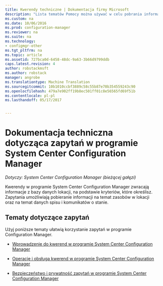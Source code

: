 ```yaml
---
title: Kwerendy techniczne | Dokumentacja firmy Microsoft
description: "Lista tematów Pomocy można używać w celu pobrania informacji o zasobach w danej lokacji."
ms.custom: na
ms.date: 10/06/2016
ms.prod: configuration-manager
ms.reviewer: na
ms.suite: na
ms.technology:
- configmgr-other
ms.tgt_pltfrm: na
ms.topic: article
ms.assetid: 727bca0d-6458-48dc-9a63-3b66d9799ddb
caps.latest.revision: 4
author: robstackmsft
ms.author: robstack
manager: angrobe
ms.translationtype: Machine Translation
ms.sourcegitcommit: 10b1010ccbf3889c58c55b87e70b354559243c90
ms.openlocfilehash: 479a7e902ff19b8ec501ff01c8e56565fd69f51b
ms.contentlocale: pl-pl
ms.lasthandoff: 05/17/2017


---                     
```

# <a name="queries-technical-reference-for-system-center-configuration-manager"></a>Dokumentacja techniczna dotycząca zapytań w programie System Center Configuration Manager

*Dotyczy: System Center Configuration Manager (bieżącej gałęzi)*

Kwerendy w programie System Center Configuration Manager zwracają informacje z bazy danych lokacji, na podstawie kryteriów, które określisz. Zapytania umożliwiają pobieranie informacji na temat zasobów w lokacji oraz na temat danych spisu i komunikatów o stanie.  

## <a name="queries-topics"></a>Tematy dotyczące zapytań  
 Użyj poniższe tematy ułatwią korzystanie zapytań w programie Configuration Manager.  

-   [Wprowadzenie do kwerend w programie System Center Configuration Manager](../../../core/servers/manage/introduction-to-queries.md)  

-   [Operacje i obsługa kwerend w programie System Center Configuration Manager](../../../core/servers/manage/operations-and-maintenance-for-queries.md)  

-   [Bezpieczeństwo i prywatność zapytań w programie System Center Configuration Manager](../../../core/servers/manage/security-and-privacy-for-queries.md)  

